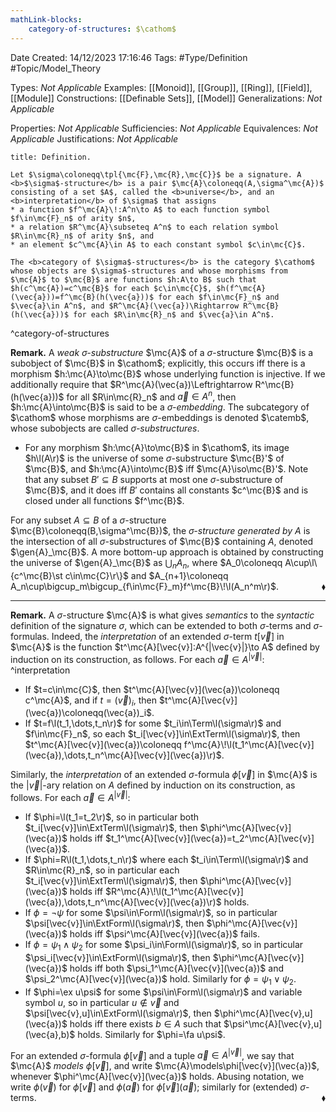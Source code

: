 ```yaml
---
mathLink-blocks:
    category-of-structures: $\cathom$
---
```


<div class="topSpace"></div>

Date Created: 14/12/2023 17:16:46
Tags: #Type/Definition #Topic/Model_Theory

Types: <i>Not Applicable</i>
Examples: [[Monoid]], [[Group]], [[Ring]], [[Field]], [[Module]]
Constructions: [[Definable Sets]], [[Model]]
Generalizations: <i>Not Applicable</i>

Properties: <i>Not Applicable</i>
Sufficiencies: <i>Not Applicable</i>
Equivalences: <i>Not Applicable</i>
Justifications: <i>Not Applicable</i>

``` ad-Definition
title: Definition.

Let $\sigma\coloneqq\tpl{\mc{F},\mc{R},\mc{C}}$ be a signature. A <b>$\sigma$-structure</b> is a pair $\mc{A}\coloneqq(A,\sigma^\mc{A})$ consisting of a set $A$, called the <b>universe</b>, and an <b>interpretation</b> of $\sigma$ that assigns
* a function $f^\mc{A}\!:A^n\to A$ to each function symbol $f\in\mc{F}_n$ of arity $n$,
* a relation $R^\mc{A}\subseteq A^n$ to each relation symbol $R\in\mc{R}_n$ of arity $n$, and
* an element $c^\mc{A}\in A$ to each constant symbol $c\in\mc{C}$.

The <b>category of $\sigma$-structures</b> is the category $\cathom$ whose objects are $\sigma$-structures and whose morphisms from $\mc{A}$ to $\mc{B}$ are functions $h:A\to B$ such that $h(c^\mc{A})=c^\mc{B}$ for each $c\in\mc{C}$, $h(f^\mc{A}(\vec{a}))=f^\mc{B}(h(\vec{a}))$ for each $f\in\mc{F}_n$ and $\vec{a}\in A^n$, and $R^\mc{A}(\vec{a})\Rightarrow R^\mc{B}(h(\vec{a}))$ for each $R\in\mc{R}_n$ and $\vec{a}\in A^n$.

```
^category-of-structures

<b>Remark.</b> A <i>weak $\sigma$-substructure</i> $\mc{A}$ of a $\sigma$-structure $\mc{B}$ is a subobject of $\mc{B}$ in $\cathom$; explicitly, this occurs iff there is a morphism $h:\mc{A}\to\mc{B}$ whose underlying function is injective. If we additionally require that $R^\mc{A}(\vec{a})\Leftrightarrow R^\mc{B}(h(\vec{a}))$ for all $R\in\mc{R}_n$ and $\vec{a}\in A^n$, then $h:\mc{A}\into\mc{B}$ is said to be a <i>$\sigma$-embedding</i>. The subcategory of $\cathom$ whose morphisms are $\sigma$-embeddings is denoted $\catemb$, whose subobjects are called <i>$\sigma$-substructures</i>.
* For any morphism $h:\mc{A}\to\mc{B}$ in $\cathom$, its image $h\l(A\r)$ is the universe of some $\sigma$-substructure $\mc{B}'$ of $\mc{B}$, and $h:\mc{A}\into\mc{B}$ iff $\mc{A}\iso\mc{B}'$. Note that any subset $B'\subseteq B$ supports at most one $\sigma$-substructure of $\mc{B}$, and it does iff $B'$ contains all constants $c^\mc{B}$ and is closed under all functions $f^\mc{B}$.

For any subset $A\subseteq B$ of a $\sigma$-structure $\mc{B}\coloneqq(B,\sigma^\mc{B})$, the <i>$\sigma$-structure generated by $A$</i> is the intersection of all $\sigma$-substructures of $\mc{B}$ containing $A$, denoted $\gen{A}_\mc{B}$. A more bottom-up approach is obtained by constructing the universe of $\gen{A}_\mc{B}$ as $\bigcup_nA_n$, where $A_0\coloneqq A\cup\l\{c^\mc{B}\st c\in\mc{C}\r\}$ and $A_{n+1}\coloneqq A_n\cup\bigcup_m\bigcup_{f\in\mc{F}_m}f^\mc{B}\!\l(A_n^m\r)$.<span style="float:right;">$\blacklozenge$</span>

---

<b>Remark.</b> A $\sigma$-structure $\mc{A}$ is what gives <i>semantics</i> to the <i>syntactic</i> definition of the signature $\sigma$, which can be extended to both $\sigma$-terms and $\sigma$-formulas. Indeed, the <i>interpretation</i> of an extended $\sigma$-term $t[\vec{v}]$ in $\mc{A}$ is the function $t^\mc{A}[\vec{v}]:A^{|\vec{v}|}\to A$ defined by induction on its construction, as follows. For each $\vec{a}\in A^{|\vec{v}|}$: ^interpretation
* If $t=c\in\mc{C}$, then $t^\mc{A}[\vec{v}](\vec{a})\coloneqq c^\mc{A}$, and if $t=(\vec{v})_i$, then $t^\mc{A}[\vec{v}](\vec{a})\coloneqq(\vec{a})_i$.
* If $t=f\l(t_1,\dots,t_n\r)$ for some $t_i\in\Term\l(\sigma\r)$ and $f\in\mc{F}_n$, so each $t_i[\vec{v}]\in\ExtTerm\l(\sigma\r)$, then $t^\mc{A}[\vec{v}](\vec{a})\coloneqq f^\mc{A}\!\l(t_1^\mc{A}[\vec{v}](\vec{a}),\dots,t_n^\mc{A}[\vec{v}](\vec{a})\r)$.

Similarly, the <i>interpretation</i> of an extended $\sigma$-formula $\phi[\vec{v}]$ in $\mc{A}$ is the $|\vec{v}|$-ary relation on $A$ defined by induction on its construction, as follows. For each $\vec{a}\in A^{|\vec{v}|}$:
* If $\phi=\l(t_1=t_2\r)$, so in particular both $t_i[\vec{v}]\in\ExtTerm\l(\sigma\r)$, then $\phi^\mc{A}[\vec{v}](\vec{a})$ holds iff $t_1^\mc{A}[\vec{v}](\vec{a})=t_2^\mc{A}[\vec{v}](\vec{a})$.
* If $\phi=R\l(t_1,\dots,t_n\r)$ where each $t_i\in\Term\l(\sigma\r)$ and $R\in\mc{R}_n$, so in particular each $t_i[\vec{v}]\in\ExtTerm\l(\sigma\r)$, then $\phi^\mc{A}[\vec{v}](\vec{a})$ holds iff $R^\mc{A}\!\l(t_1^\mc{A}[\vec{v}](\vec{a}),\dots,t_n^\mc{A}[\vec{v}](\vec{a})\r)$ holds.
* If $\phi=\lnot\psi$ for some $\psi\in\Form\l(\sigma\r)$, so in particular $\psi[\vec{v}]\in\ExtForm\l(\sigma\r)$, then $\phi^\mc{A}[\vec{v}](\vec{a})$ holds iff $\psi^\mc{A}[\vec{v}](\vec{a})$ fails.
* If $\phi=\psi_1\land\psi_2$ for some $\psi_i\in\Form\l(\sigma\r)$, so in particular $\psi_i[\vec{v}]\in\ExtForm\l(\sigma\r)$, then $\phi^\mc{A}[\vec{v}](\vec{a})$ holds iff both $\psi_1^\mc{A}[\vec{v}](\vec{a})$ and $\psi_2^\mc{A}[\vec{v}](\vec{a})$ hold. Similarly for $\phi=\psi_1\lor\psi_2$.
* If $\phi=\ex u\psi$ for some $\psi\in\Form\l(\sigma\r)$ and variable symbol $u$, so in particular $u\not\in\vec{v}$ and $\psi[\vec{v},u]\in\ExtForm\l(\sigma\r)$, then $\phi^\mc{A}[\vec{v},u](\vec{a})$ holds iff there exists $b\in A$ such that $\psi^\mc{A}[\vec{v},u](\vec{a},b)$ holds. Similarly for $\phi=\fa u\psi$.

For an extended $\sigma$-formula $\phi[\vec{v}]$ and a tuple $\vec{a}\in A^{|\vec{v}|}$, we say that $\mc{A}$ <i>models</i> $\phi[\vec{v}]$, and write $\mc{A}\models\phi[\vec{v}](\vec{a})$, whenever $\phi^\mc{A}[\vec{v}](\vec{a})$ holds. Abusing notation, we write $\phi(\vec{v})$ for $\phi[\vec{v}]$ and $\phi(\vec{a})$ for $\phi[\vec{v}](\vec{a})$; similarly for (extended) $\sigma$-terms.<span style="float:right;">$\blacklozenge$</span>
